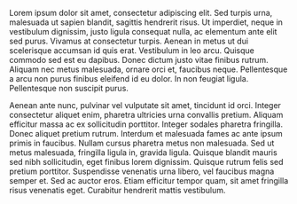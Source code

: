 Lorem ipsum dolor sit amet, consectetur adipiscing elit. Sed turpis urna, malesuada ut sapien blandit, sagittis hendrerit risus. Ut imperdiet, neque in vestibulum dignissim, justo ligula consequat nulla, ac elementum ante elit sed purus. Vivamus at consectetur turpis. Aenean in metus ut dui scelerisque accumsan id quis erat. Vestibulum in leo arcu. Quisque commodo sed est eu dapibus. Donec dictum justo vitae finibus rutrum. Aliquam nec metus malesuada, ornare orci et, faucibus neque. Pellentesque a arcu non purus finibus eleifend id eu dolor. In non feugiat ligula. Pellentesque non suscipit purus.

Aenean ante nunc, pulvinar vel vulputate sit amet, tincidunt id orci. Integer consectetur aliquet enim, pharetra ultricies urna convallis pretium. Aliquam efficitur massa ac ex sollicitudin porttitor. Integer sodales pharetra fringilla. Donec aliquet pretium rutrum. Interdum et malesuada fames ac ante ipsum primis in faucibus. Nullam cursus pharetra metus non malesuada. Sed ut metus malesuada, fringilla ligula in, gravida ligula. Quisque blandit mauris sed nibh sollicitudin, eget finibus lorem dignissim. Quisque rutrum felis sed pretium porttitor. Suspendisse venenatis urna libero, vel faucibus magna semper et. Sed ac auctor eros. Etiam efficitur tempor quam, sit amet fringilla risus venenatis eget. Curabitur hendrerit mattis vestibulum.
